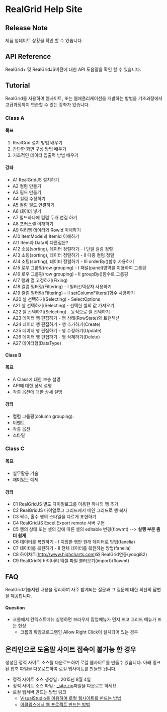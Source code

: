 # RealGrid Help Site

## Release Note
제품 업데이트 상황을 확인 할 수 있습니다.

## API Reference
RealGrid+ 및 RealGridJS버전에 대한 API 도움말을 확인 할 수 있습니다.

## Tutorial
RealGrid를 사용하여 웹사이트, 또는 웹애플리케이션을 개발하는 방법을 기초과정에서 고급과정까지 연습할 수 있는 강좌가 있습니다.

### Class A

#### 목표
1. RealGrid 설치 방법 배우기
2. 간단한 화면 구성 방법 배우기
3. 기초적인 데이터 입출력 방법 배우기 

#### 강좌
* A1 RealGridJS 설치하기
* A2 컬럼 만들기
* A3 필드 만들기
* A4 컬럼 수정하기
* A5 컬럼 필드 연결하기
* A6 데이터 넣기 
* A7 필드하나에 컬럼 두개 연결 하기
* A8 포커스셀 이해하기
* A9 여러행 데이터와 RowId 이해하기
* A10 ItemModel과 ItemId 이해하기
* A11 Item과 Data의 다른점은?
* A12 소팅(sorting), 데이터 정렬하기 - I 단일 컬럼 정렬 
* A13 소팅(sorting), 데이터 정렬하기 - II 다중 컬럼 정렬 
* A14 소팅(sorting), 데이터 정렬하기 - III orderBy()함수 사용하기
* A15 로우 그룹핑(row grouping) - I 패널(panel)영역을 이용하여 그룹핑
* A16 로우 그룹핑(row grouping) - II groupBy()함수로 그룹핑
* A17 행과 열 고정하기(Fixing)
* A18 컬럼 필터링(Filtering) - I 필터선택상자 사용하기
* A19 컬럼 필터링(Filtering) - II setColumnFilters()함수 사용하기
* A20 셀 선택하기(Selecting) - SelectOptions
* A21 셀 선택하기(Selecting) - 선택한 셀의 값 가져오기
* A22 셀 선택하기(Selecting) - 동적으로 셀 선택하기
* A23 데이터 행 편집하기 - 행 상태(RowState)와 트랜젝션
* A24 데이터 행 편집하기 - 행 추가하기(Create)
* A25 데이터 행 편집하기 - 행 수정하기(Update)
* A26 데이터 행 편집하기 - 행 삭제하기(Delete)
* A27 데이터형(DataType)

#### Class B

#### 목표
* A Class에 대한 보충 설명
* API에 대한 상세 설명
* 각종 옵션에 대한 상세 설명

#### 강좌
* 컬럼 그룹핑(column grouping): 
* 이벤트
* 각종 옵션
* 스타일

### Class C

#### 목표
* 실무활용 기술
* 재미있는 예제

#### 강좌
* C1 RealGridJS 별도 다이얼로그를 이용한 하나의 행 추가
* C2 RealGridJS 다이얼로그 그리드에서 메인 그리드로 행 복사
* C3 짝수, 홀수 행의 스타일을 다르게 표현하기
* C4 RealGridJS Excel Export remote 서버 구현
* C5 행의 상태 또는 셀의 값에 따른 셀의 editable 변경(flowmt) --> **실행 부분 좀더 쉽게**
* C6 데이터를 복원하기 - I 지정한 행만 원래 데이터로 방법(fanelia)
* C7 데이터를 복원하기 - II 전체 데이터를 복원하는 방법(fanelia)
* C8 하이차트(http://www.highcharts.com)와 RealGrid연동(yoogi82)
* C9 RealGrid에 바이너리 엑셀 파일 불러오기(import)(flowmt)

## FAQ
RealGrid기술지원 내용을 정리하여 자주 받게되는 질문과 그 질문에 대한 최선의 답변을 제공합니다.

#### Question
* 크롬에서 컨텍스트메뉴 실행하면 브라우저 팝업메뉴가 먼저 뜨고 그리드 메뉴가 뜨는 현상
    * 크롬의 확장프로그램인 Allow Right Click이 설치되어 있는 경우

## 온라인으로 도움말 사이트 접속이 불가능 한 경우
생성된 정적 사이트 소스를 다운로드하여 로컬 웹사이트를 만들수 있습니다. 아래 링크된 압축 파일을 다운로드하여 로컬 웹사이트를 만들면 됩니다.

* 정적 사이트 소스 생성일 : 2015년 8월 4일   
* 정적 사이트 소스 파일 : [_site.zip](https://github.com/realgrid/realgrid.github.com/raw/master/_site.zip)파일을 다운로드 하세요.
* 로컬 웹서버 만드는 방법 링크
  * [VisualStudio를 이용하여 로컬 웹사이트를 만드는 방법](https://msdn.microsoft.com/ko-kr/library/tcywfea7(v=VS.80).aspx)
  * [이클립스에서 웹 프로젝트 만드는 방법](http://withcoding.com/33)

